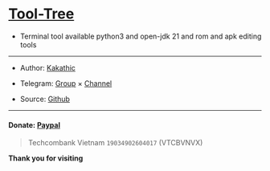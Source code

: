 # [Tool-Tree](https://zenlua.github.io/Tool-Tree)

+ Terminal tool available python3 and open-jdk 21 and rom and apk editing tools

---

+ Author: [Kakathic](https://t.me/kakathic)

+ Telegram: [Group](https://t.me/tooltree) × [Channel](https://t.me/tool_tree)

+ Source: [Github](https://github.com/Zenlua/Tool-Tree)

---

#### Donate: [Paypal](https://paypal.me/kakathic)

> Techcombank Vietnam `19034902604017` (VTCBVNVX)

**Thank you for visiting**



